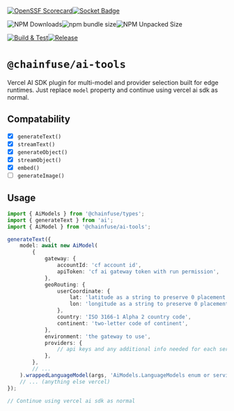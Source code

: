 [![OpenSSF Scorecard](https://api.securityscorecards.dev/projects/github.com/ChainFuse/packages/badge)](https://securityscorecards.dev/viewer/?uri=github.com/ChainFuse/packages)[![Socket Badge](https://socket.dev/api/badge/npm/package/@chainfuse/ai-tools)](https://socket.dev/npm/package/@chainfuse/ai-tools)

![NPM Downloads](https://img.shields.io/npm/dw/@chainfuse/ai-tools)![npm bundle size](https://img.shields.io/bundlephobia/min/@chainfuse/ai-tools)![NPM Unpacked Size](https://img.shields.io/npm/unpacked-size/@chainfuse/ai-tools)

[![Build & Test](https://github.com/ChainFuse/packages/actions/workflows/test.yml/badge.svg)](https://github.com/ChainFuse/packages/actions/workflows/test.yml)[![Release](https://github.com/ChainFuse/packages/actions/workflows/changeset-release.yml/badge.svg)](https://github.com/ChainFuse/packages/actions/workflows/changeset-release.yml)

# `@chainfuse/ai-tools`

Vercel AI SDK plugin for multi-model and provider selection built for edge runtimes. Just replace `model` property and continue using vercel ai sdk as normal.

## Compatability

- [x] `generateText()`
- [x] `streamText()`
- [x] `generateObject()`
- [x] `streamObject()`
- [x] `embed()`
- [ ] `generateImage()`

## Usage

```ts
import { AiModels } from '@chainfuse/types';
import { generateText } from 'ai';
import { AiModel } from '@chainfuse/ai-tools';

generateText({
	model: await new AiModel(
		{
			gateway: {
				accountId: 'cf account id',
				apiToken: 'cf ai gateway token with run permission',
			},
			geoRouting: {
				userCoordinate: {
					lat: 'latitude as a string to preserve 0 placement',
					lon: 'longitude as a string to preserve 0 placement',
				},
				country: 'ISO 3166-1 Alpha 2 country code',
				continent: 'two-letter code of continent',
			},
			environment: 'the gateway to use',
			providers: {
				// api keys and any additional info needed for each service
			},
		},
		// ...
	).wrappedLanguageModel(args, 'AiModels.LanguageModels enum or service name', 'if no enum, then model name (includes autofill typescript types based on service name)'),
	// ... (anything else vercel)
});

// Continue using vercel ai sdk as normal
```
